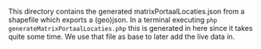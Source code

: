This directory contains the generated matrixPortaalLocaties.json from a shapefile which exports a (geo)json. In a terminal executing `php generateMatrixPortaalLocaties.php` this is generated in here since it takes quite some time. We use that file as base to later add the live data in.
